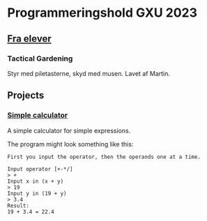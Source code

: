 # Programmeringshold GXU 2023

## [Fra elever](https://github.com/nftrl/GXU-2023/tree/main/fra%20elever)
### Tactical Gardening
Styr med piletasterne, skyd med musen. Lavet af Martin.

## Projects
### [Simple calculator](https://github.com/nftrl/GXU-2023/tree/main/projects/simple-calculator.py)
A simple calculator for simple expressions.

The program might look something like this:

	First you input the operator, then the operands one at a time.
	
	Input operator [+-*/]
	> +
	Input x in (x + y)
	> 19
	Input y in (19 + y)
	> 3.4
	Result:
	19 + 3.4 = 22.4
